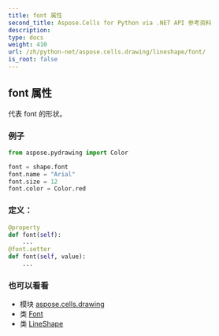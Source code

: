 ```yaml
---
title: font 属性
second_title: Aspose.Cells for Python via .NET API 参考资料
description:
type: docs
weight: 410
url: /zh/python-net/aspose.cells.drawing/lineshape/font/
is_root: false
---
```

## font 属性

代表 font 的形状。

### 例子

```python
from aspose.pydrawing import Color

font = shape.font
font.name = "Arial"
font.size = 12
font.color = Color.red

```
### 定义：
```python
@property
def font(self):
    ...
@font.setter
def font(self, value):
    ...
```

### 也可以看看
* 模块 [aspose.cells.drawing](../../)
* 类 [Font](/cells/zh/python-net/aspose.cells/font)
* 类 [LineShape](/cells/zh/python-net/aspose.cells.drawing/lineshape)
